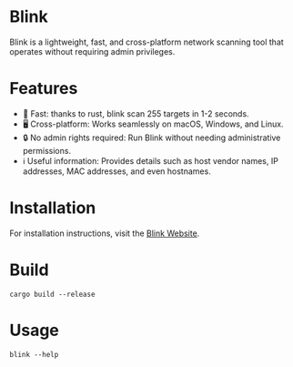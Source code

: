 # Blink

Blink is a lightweight, fast, and cross-platform network scanning tool that operates without requiring admin privileges.

# Features
- 🚀 Fast: thanks to rust, blink scan 255 targets in 1-2 seconds.
- 🖥️ Cross-platform: Works seamlessly on macOS, Windows, and Linux.
- 🔒 No admin rights required: Run Blink without needing administrative permissions.
-  ℹ️ Useful information: Provides details such as host vendor names, IP addresses, MAC addresses, and even hostnames.

# Installation
For installation instructions, visit the [Blink Website](https://thewh1teagle.github.io/blink/).

# Build

```console
cargo build --release
```

# Usage

```console
blink --help
```

